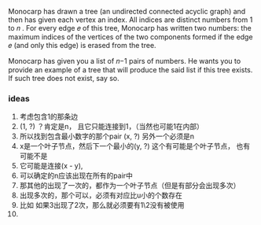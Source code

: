 Monocarp has drawn a tree (an undirected connected acyclic graph) and then has given each vertex an index. All indices
are distinct numbers from 1
to 𝑛
. For every edge 𝑒
of this tree, Monocarp has written two numbers: the maximum indices of the vertices of the two components formed if the
edge 𝑒
(and only this edge) is erased from the tree.

Monocarp has given you a list of 𝑛−1
pairs of numbers. He wants you to provide an example of a tree that will produce the said list if this tree exists. If
such tree does not exist, say so.

### ideas

1. 考虑包含1的那条边
2. (1, ?) ？肯定是n， 且它只能连接到1，（当然也可能1在内部）
3. 所以找到包含最小数字的那个pair (x, ?) 另外一个必须是n
4. x是一个叶子节点，然后下一个最小的(y, ?) 这个有可能是个叶子节点， 也有可能不是
5. 它可能是连接(x - y),
6. 可以确定的n应该出现在所有的pair中
7. 那其他的出现了一次的，都作为一个叶子节点（但是有部分会出现多次）
8. 出现多次的，那个可以，必须有对应比u小的个数存在
9. 比如 如果3出现了2次，那么就必须要有1\2没有被使用
10. 
